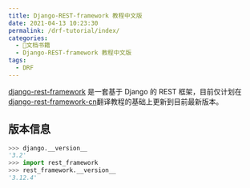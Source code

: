 ```yaml
---
title: Django-REST-framework 教程中文版
date: 2021-04-13 10:23:30
permalink: /drf-tutorial/index/
categories:
  - 📖文档书籍
  - Django-REST-framework 教程中文版
tags:
  - DRF
---
```


[django-rest-framework](http://www.django-rest-framework.org/) 是一套基于 Django 的 REST 框架，目前仅计划在[django-rest-framework-cn](https://darkcooking.gitbooks.io/django-rest-framework-cn/)翻译教程的基础上更新到目前最新版本。

## 版本信息
```python
>>> django.__version__
'3.2'
>>> import rest_framework
>>> rest_framework.__version__
'3.12.4'
```